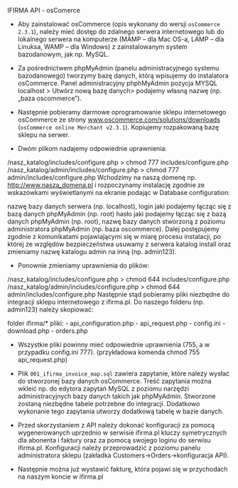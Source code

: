 IFIRMA API - osComerce

- Aby zainstalować osCommerce (opis wykonany do wersji `osCommerce 2.3.1`), należy mieć dostęp do zdalnego serwera internetowego lub do lokalnego serwera na komputerze (MAMP – dla Mac OS-a, LAMP – dla Linuksa, WAMP – dla Windows) z zainstalowanym system bazodanowym, jak np. MySQL.

- Za pośrednictwem phpMyAdmin (panelu administracyjnego systemu bazodanowego) tworzymy bazę danych, którą wpisujemy do instalatora osCommerce. Panel administracyjny phphMyAdmin pozycja MYSQL localhost > Utwórz nową bazę danych> podajemy własną nazwę (np. „baza oscommerce”).

- Następnie pobieramy darmowe oprogramowanie sklepu internetowego osCommerce ze strony www.oscommerce.com/solutions/downloads (`osCommerce online Merchant v2.3.1`). Kopiujemy rozpakowaną bazę sklepu na serwer.

- Dwóm plikom nadajemy odpowiednie uprawnienia:

/nasz_katalog/includes/configure.php > chmod 777 includes/configure.php
/nasz_katalog/admin/includes/configure.php > chmod 777 admin/includes/configure.php
Wchodzimy na naszą domenę np. http://www.nasza_domena.pl i rozpoczynamy instalację zgodnie ze wskazówkami wyświetlanymi na ekranie podając w Database configuration:

nazwę bazy danych serwera (np. localhost),
login jaki podajemy łącząc się z bazą danych phpMyAdmin (np. root)
hasło jaki podajemy łącząc się z bazą danych phpMyAdmin (np. root),
nazwę bazy danych stworzoną z poziomu administratora phpMyAdmin (np. baza oscommerce).
Dalej postępujemy zgodnie z komunikatami pojawiającymi się w miarę procesu instalacji, po której ze względów bezpieczeństwa usuwamy z serwera katalog install oraz zmieniamy nazwę katalogu admin na inną (np. admin123).

- Ponownie zmieniamy uprawnienia do plików:

/nasz_katalog/includes/configure.php > chmod 644 includes/configure.php
/nasz_katalog/admin/includes/configure.php > chmod 644 admin/includes/configure.php
Następnie stąd pobieramy pliki niezbędne do integracji sklepu internetowego z ifirma.pl. Do naszego folderu (np. admin123) należy skopiować:

folder ifirma/* pliki: - api_configuration.php - api_request.php - config.ini - download.php - orders.php

- Wszystkie pliki powinny mieć odpowiednie uprawnienia (755, a w przypadku config.ini 777). (przykładowa komenda chmod 755 api_request.php)

- Plik `001_ifirma_invoice_map.sql` zawiera zapytanie, które należy wysłać do stworzonej bazy danych osCommerce. Treść zapytania można wkleić np. do edytora zapytań MySQL z poziomu narzędzi administracyjnych bazy danych takich jak phpMyAdmin. Stworzone zostaną niezbędne tabele potrzebne do integracji. Dodatkowo wykonanie tego zapytania utworzy dodatkową tabelę w bazie danych.

- Przed skorzystaniem z API należy dokonać konfiguracji za pomocą wygenerowanych uprzednio w serwisie ifirma.pl kluczy symetrycznych dla abonenta i faktury oraz za pomocą swojego loginu do serwisu ifirma.pl. Konfiguracji należy przeprowadzić z poziomu panelu administratora sklepu (zakładka Customers->Orders->konfiguracja API).

- Następnie można już wystawić fakturę, która pojawi się w przychodach na naszym koncie w ifirma.pl
